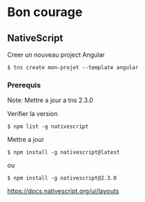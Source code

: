# Bon courage

## NativeScript

Creer un nouveau project Angular
```
$ tns create mon-projet --template angular
```

### Prerequis

Note: Mettre a jour a tns 2.3.0

Verifier la version
```
$ npm list -g nativescript
```

Mettre a jour
```
$ npm install -g nativescript@latest
```
ou
```
$ npm install -g nativescript@2.3.0
```



https://docs.nativescript.org/ui/layouts

